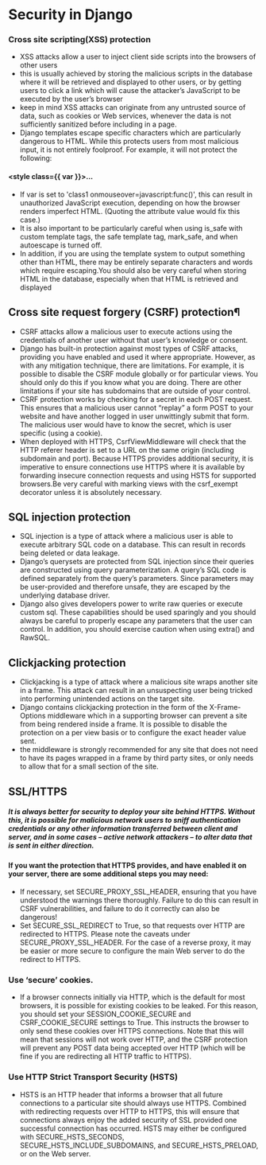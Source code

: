 # Security in Django 
### Cross site scripting(XSS) protection
* XSS attacks allow a user to inject client side scripts into the browsers of other users
* this is usually achieved by storing the malicious scripts in the database where it will be retrieved and displayed to other users, or by getting users to click a link which will cause the attacker’s JavaScript to be executed by the user’s browser
* keep in mind XSS attacks can originate from any untrusted source of data, such as cookies or Web services, whenever the data is not sufficiently sanitized before including in a page.
* Django templates escape specific characters which are particularly dangerous to HTML. While this protects users from most malicious input, it is not entirely foolproof. For example, it will not protect the following:
#### <style class={{ var }}>...</style>
* If var is set to 'class1 onmouseover=javascript:func()', this can result in unauthorized JavaScript execution, depending on how the browser renders imperfect HTML. (Quoting the attribute value would fix this case.)
* It is also important to be particularly careful when using is_safe with custom template tags, the safe template tag, mark_safe, and when autoescape is turned off.
* In addition, if you are using the template system to output something other than HTML, there may be entirely separate characters and words which require escaping.You should also be very careful when storing HTML in the database, especially when that HTML is retrieved and displayed
## Cross site request forgery (CSRF) protection¶
* CSRF attacks allow a malicious user to execute actions using the credentials of another user without that user’s knowledge or consent.
* Django has built-in protection against most types of CSRF attacks, providing you have enabled and used it where appropriate. However, as with any mitigation technique, there are limitations. For example, it is possible to disable the CSRF module globally or for particular views. You should only do this if you know what you are doing. There are other limitations if your site has subdomains that are outside of your control.
* CSRF protection works by checking for a secret in each POST request. This ensures that a malicious user cannot “replay” a form POST to your website and have another logged in user unwittingly submit that form. The malicious user would have to know the secret, which is user specific (using a cookie).
* When deployed with HTTPS, CsrfViewMiddleware will check that the HTTP referer header is set to a URL on the same origin (including subdomain and port). Because HTTPS provides additional security, it is imperative to ensure connections use HTTPS where it is available by forwarding insecure connection requests and using HSTS for supported browsers.Be very careful with marking views with the csrf_exempt decorator unless it is absolutely necessary.
## SQL injection protection
* SQL injection is a type of attack where a malicious user is able to execute arbitrary SQL code on a database. This can result in records being deleted or data leakage.
* Django’s querysets are protected from SQL injection since their queries are constructed using query parameterization. A query’s SQL code is defined separately from the query’s parameters. Since parameters may be user-provided and therefore unsafe, they are escaped by the underlying database driver.
* Django also gives developers power to write raw queries or execute custom sql. These capabilities should be used sparingly and you should always be careful to properly escape any parameters that the user can control. In addition, you should exercise caution when using extra() and RawSQL.
## Clickjacking protection
* Clickjacking is a type of attack where a malicious site wraps another site in a frame. This attack can result in an unsuspecting user being tricked into performing unintended actions on the target site.
* Django contains clickjacking protection in the form of the X-Frame-Options middleware which in a supporting browser can prevent a site from being rendered inside a frame. It is possible to disable the protection on a per view basis or to configure the exact header value sent.
* the middleware is strongly recommended for any site that does not need to have its pages wrapped in a frame by third party sites, or only needs to allow that for a small section of the site.

## SSL/HTTPS
##### It is always better for security to deploy your site behind HTTPS. Without this, it is possible for malicious network users to sniff authentication credentials or any other information transferred between client and server, and in some cases – active network attackers – to alter data that is sent in either direction.

#### If you want the protection that HTTPS provides, and have enabled it on your server, there are some additional steps you may need:
* If necessary, set SECURE_PROXY_SSL_HEADER, ensuring that you have understood the warnings there thoroughly. Failure to do this can result in CSRF vulnerabilities, and failure to do it correctly can also be dangerous!
* Set SECURE_SSL_REDIRECT to True, so that requests over HTTP are redirected to HTTPS.
Please note the caveats under SECURE_PROXY_SSL_HEADER. For the case of a reverse proxy, it may be easier or more secure to configure the main Web server to do the redirect to HTTPS.
### Use ‘secure’ cookies.
* If a browser connects initially via HTTP, which is the default for most browsers, it is possible for existing cookies to be leaked. For this reason, you should set your SESSION_COOKIE_SECURE and CSRF_COOKIE_SECURE settings to True. This instructs the browser to only send these cookies over HTTPS connections. Note that this will mean that sessions will not work over HTTP, and the CSRF protection will prevent any POST data being accepted over HTTP (which will be fine if you are redirecting all HTTP traffic to HTTPS).
### Use HTTP Strict Transport Security (HSTS)
* HSTS is an HTTP header that informs a browser that all future connections to a particular site should always use HTTPS. Combined with redirecting requests over HTTP to HTTPS, this will ensure that connections always enjoy the added security of SSL provided one successful connection has occurred. HSTS may either be configured with SECURE_HSTS_SECONDS, SECURE_HSTS_INCLUDE_SUBDOMAINS, and SECURE_HSTS_PRELOAD, or on the Web server.
